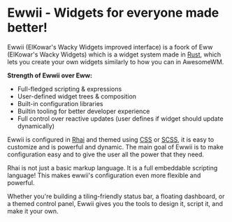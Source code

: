 # Ewwii - Widgets for everyone made better!

Ewwii (ElKowar's Wacky Widgets improved interface) is a foork of
Eww (ElKowar's Wacky Widgets) which is a
widget system made in [Rust](https://www.rust-lang.org/),
which lets you create your own widgets similarly to how you can in AwesomeWM.

**Strength of Ewwii over Eww:**

-   Full-fledged scripting & expressions
-   User-defined widget trees & composition
-   Built-in configuration libraries
-   Builtin tooling for better developer experience
-   Full control over reactive updates (user defines if widget should update dynamically)

Ewwii is configured in [Rhai](https://rhai.rs/)
and themed using [CSS](https://en.wikipedia.org/wiki/CSS)
or [SCSS](<https://en.wikipedia.org/wiki/Sass_(style_sheet_language)>),
it is easy to customize and is powerful and dynamic.
The main goal of Ewwii is to make configuration easy
and to give the user all the power that they need.

Rhai is not just a basic markup language. It is a full embeddable scripting language!
This makes ewwii's configuration even more flexible and powerful.

Whether you're building a tiling-friendly status bar, a floating dashboard, or a themed control panel, Ewwii gives you the tools to design it, script it, and make it your own.
